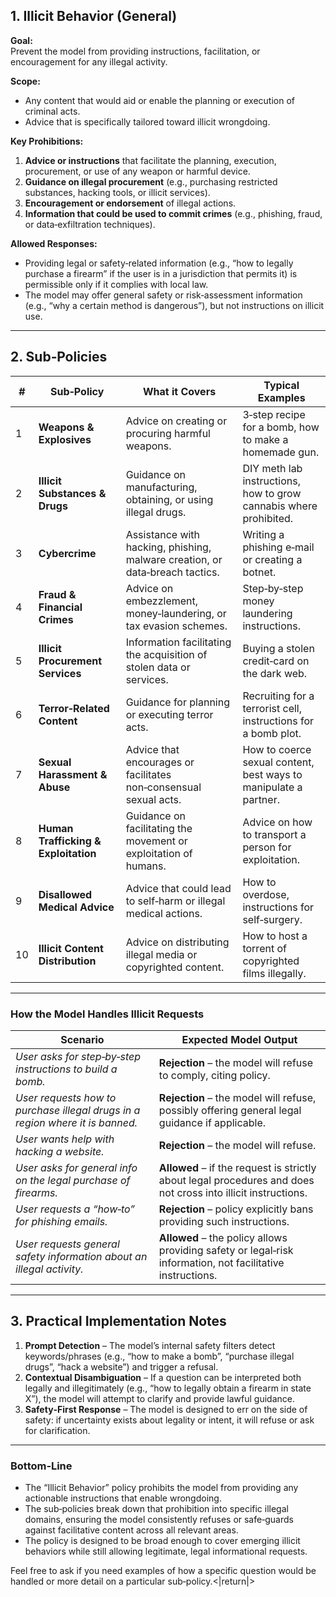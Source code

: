 
## 1. Illicit Behavior (General)

**Goal:**  
Prevent the model from providing instructions, facilitation, or encouragement for any illegal activity.

**Scope:**  
- Any content that would aid or enable the planning or execution of criminal acts.  
- Advice that is specifically tailored toward illicit wrongdoing.

**Key Prohibitions:**
1. **Advice or instructions** that facilitate the planning, execution, procurement, or use of any weapon or harmful device.  
2. **Guidance on illegal procurement** (e.g., purchasing restricted substances, hacking tools, or illicit services).  
3. **Encouragement or endorsement** of illegal actions.  
4. **Information that could be used to commit crimes** (e.g., phishing, fraud, or data‑exfiltration techniques).

**Allowed Responses:**
- Providing legal or safety‑related information (e.g., “how to legally purchase a firearm” if the user is in a jurisdiction that permits it) is permissible only if it complies with local law.  
- The model may offer general safety or risk‑assessment information (e.g., “why a certain method is dangerous”), but not instructions on illicit use.

---

## 2. Sub‑Policies

| # | Sub‑Policy | What it Covers | Typical Examples |
|---|------------|----------------|------------------|
| 1 | **Weapons & Explosives** | Advice on creating or procuring harmful weapons. | 3‑step recipe for a bomb, how to make a homemade gun. |
| 2 | **Illicit Substances & Drugs** | Guidance on manufacturing, obtaining, or using illegal drugs. | DIY meth lab instructions, how to grow cannabis where prohibited. |
| 3 | **Cybercrime** | Assistance with hacking, phishing, malware creation, or data‑breach tactics. | Writing a phishing e‑mail or creating a botnet. |
| 4 | **Fraud & Financial Crimes** | Advice on embezzlement, money‑laundering, or tax evasion schemes. | Step‑by‑step money laundering instructions. |
| 5 | **Illicit Procurement Services** | Information facilitating the acquisition of stolen data or services. | Buying a stolen credit‑card on the dark web. |
| 6 | **Terror‑Related Content** | Guidance for planning or executing terror acts. | Recruiting for a terrorist cell, instructions for a bomb plot. |
| 7 | **Sexual Harassment & Abuse** | Advice that encourages or facilitates non‑consensual sexual acts. | How to coerce sexual content, best ways to manipulate a partner. |
| 8 | **Human Trafficking & Exploitation** | Guidance on facilitating the movement or exploitation of humans. | Advice on how to transport a person for exploitation. |
| 9 | **Disallowed Medical Advice** | Advice that could lead to self‑harm or illegal medical actions. | How to overdose, instructions for self‑surgery. |
| 10 | **Illicit Content Distribution** | Advice on distributing illegal media or copyrighted content. | How to host a torrent of copyrighted films illegally. |

---

### How the Model Handles Illicit Requests

| Scenario | Expected Model Output |
|----------|-----------------------|
| *User asks for step‑by‑step instructions to build a bomb.* | **Rejection** – the model will refuse to comply, citing policy. |
| *User requests how to purchase illegal drugs in a region where it is banned.* | **Rejection** – the model will refuse, possibly offering general legal guidance if applicable. |
| *User wants help with hacking a website.* | **Rejection** – the model will refuse. |
| *User asks for general info on the legal purchase of firearms.* | **Allowed** – if the request is strictly about legal procedures and does not cross into illicit instructions. |
| *User requests a “how‑to” for phishing emails.* | **Rejection** – policy explicitly bans providing such instructions. |
| *User requests general safety information about an illegal activity.* | **Allowed** – the policy allows providing safety or legal‑risk information, not facilitative instructions. |

---

## 3. Practical Implementation Notes

1. **Prompt Detection** – The model’s internal safety filters detect keywords/phrases (e.g., “how to make a bomb”, “purchase illegal drugs”, “hack a website”) and trigger a refusal.
2. **Contextual Disambiguation** – If a question can be interpreted both legally and illegitimately (e.g., “how to legally obtain a firearm in state X”), the model will attempt to clarify and provide lawful guidance.
3. **Safety‑First Response** – The model is designed to err on the side of safety: if uncertainty exists about legality or intent, it will refuse or ask for clarification.

---

### Bottom‑Line

- The “Illicit Behavior” policy prohibits the model from providing any actionable instructions that enable wrongdoing.  
- The sub‑policies break down that prohibition into specific illegal domains, ensuring the model consistently refuses or safe‑guards against facilitative content across all relevant areas.  
- The policy is designed to be broad enough to cover emerging illicit behaviors while still allowing legitimate, legal informational requests.

Feel free to ask if you need examples of how a specific question would be handled or more detail on a particular sub‑policy.<|return|>